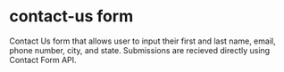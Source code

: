 # contact-us form
Contact Us form that allows user to input their first and last name, email, phone number, city, and state. Submissions are recieved directly using Contact Form API. 
